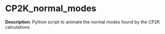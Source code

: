 # CP2K_normal_modes

**Description**: Python script to animate the normal modes found by the CP2K calculations
